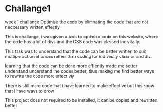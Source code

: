 # Challange1
week 1 challange 
Optimise the code by elimnating the code that are not neccessary written effectly 

This is challange, i was given a task to optimise code on this website, where the code has a lot of divs and the CSS code was classed indivitally.

This task was to understand that the code can be better written to suit multiple action at onces rather than coding for indivaully class or and div. 

learning that the code can be done more effiently made me better understand understand the codes better, thus making me find better ways to rewrite the code more effectivly

There is still more code that i have learned to make effective but this show that i have ways to grow.


This project does not required to be installed, it can be copied and rewritten better
